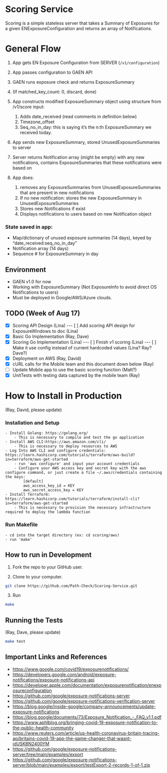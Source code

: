 # Scoring Service

Scoring is a simple stateless server that takes a Summary of Exposures for a given ENExposureConfiguration and returns an array of Notifications.

# General Flow

1. App gets EN Exposure Configuration from SERVER (`/v1/configuration`)
2. App passes configuration to GAEN API
3. GAEN runs exposure check and returns ExposureSummary
4. (If matched_key_count: 0, discard, done)

5. App constructs modified ExposureSummary object using structure from /v1/score input:
    1. Adds date_received (read comments in definition below)
    2. Timezone_offset
    3. Seq_no_in_day: this is saying it’s the n:th ExposureSummary we received today.

6. App sends new ExposureSummary, stored UnusedExposureSummaries to server
7. Server returns Notification array (might be empty) with any new notifications, contains ExposureSummaries that these notifications were based on

8. App does:
    1. removes any ExposureSummaries from UnusedExposureSummaries that are present in new notifications
    2. If no new notification: stores the new ExposureSummary in UnusedExposureSummaries
    3. Stores new Notifications if exist
    4. Displays notifications to users based on new Notification object

### State saved in app:

- Map/dictionary of unused exposure summaries (14 days), keyed by “date_received:seq_no_in_day”
- Notification array (14 days)
- Sequence # for ExposureSummary in day

## Environment

- GAEN v1.0 for now
- Working with ExposureSummary (Not ExposureInfo to avoid direct OS Notifications to users)
- Must be deployed in Google/AWS/Azure clouds.

## TODO (Week of Aug 17)

- [x] Scoring API Design (Lina)
---  [ ] Add scoring API design for ExposureWindows to doc (Lina)
- [x] Basic Go Implementation (Ray, Dave)
- [X] Scoring Go Implementation (Lina)
--- [ ] Finish v1 scoring (Lina)
--- [ ] Make it use config instead of current hardcoded values (Lina? Ray?
Dave?)
- [X] Deployment on AWS (Ray, David)
- [X] cURL calls for the Mobile team and this document down below (Ray)
- [ ] Update Mobile app to use the basic scoring function (Matt?) 
- [X] UnitTests with testing data captured by the mobile team (Ray)

# How to Install in Production

(Ray, David, please update)


### Installation and Setup

    - Install Golang: https://golang.org/
        - This is necessary to compile and test the go application
    - Install AWS CLI:https://aws.amazon.com/cli/
        - This is necessary to deploy resources to AWS
    - Log Into AWS CLI and configure credentials: https://learn.hashicorp.com/tutorials/terraform/aws-build?in=terraform/aws-get-started
        - run 'aws configure' and input your account credentials
        - Configure your AWS access key and secret key with the aws configure command, or just create a file ~/.aws/credentials containing the keys:
            [default]
            aws_access_key_id = KEY
            aws_secret_access_key = KEY
    - Install Terraform: https://learn.hashicorp.com/tutorials/terraform/install-cli?in=terraform/aws-get-started
        - This is necessary to provision the necessary infrastructure required to deploy the lambda function

### Run Makefile

    - cd into the target directory (ex: cd scoring/aws)
    - run 'make'


## How to run in Development

1. Fork the repo to your GitHub user.

2. Clone to your computer.

```bash
git clone https://github.com/Path-Check/Scoring-Service.git
```

3. Run

```bash
make
```

## Running the Tests

(Ray, Dave, please update)

```bash
make test
```

## Important Links and References

- <https://www.google.com/covid19/exposurenotifications/>
- <https://developers.google.com/android/exposure-notifications/exposure-notifications-api>
- <https://developer.apple.com/documentation/exposurenotification/enexposureconfiguration>
- <https://github.com/google/exposure-notifications-server>
- <https://github.com/google/exposure-notifications-verification-server>
- <https://blog.google/inside-google/company-announcements/update-exposure-notifications>
- <https://blog.google/documents/73/Exposure_Notification_-_FAQ_v1.1.pdf>
- <https://www.aphlblog.org/bringing-covid-19-exposure-notification-to-the-public-health-community>
- <https://www.reuters.com/article/us-health-coronavirus-britain-tracing-ap/britains-covid-19-app-the-game-changer-that-wasnt-idUSKBN2400YM>
- <https://github.com/google/exposure-notifications-server/tree/main/examples/export>
- <https://github.com/google/exposure-notifications-server/blob/main/examples/export/testExport-2-records-1-of-1.zip>
